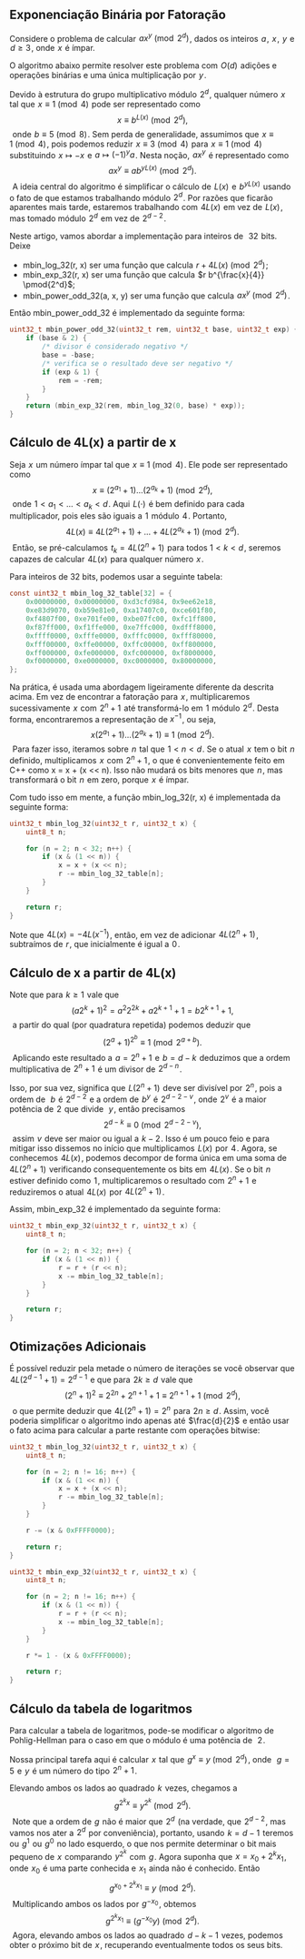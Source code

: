 ## Exponenciação Binária por Fatoração

Considere o problema de calcular  $ax^y \pmod{2^d}$ , dados os inteiros  $a$ ,  $x$ ,  $y$  e  $d \geq 3$ , onde  $x$  é ímpar.

O algoritmo abaixo permite resolver este problema com  $O(d)$  adições e operações binárias e uma única multiplicação por  $y$ .

Devido à estrutura do grupo multiplicativo módulo  $2^d$ , qualquer número  $x$  tal que  $x \equiv 1 \pmod 4$  pode ser representado como
 
$$ x \equiv b^{L(x)} \pmod{2^d}, $$ 
onde  $b \equiv 5 \pmod 8$ . Sem perda de generalidade, assumimos que  $x \equiv 1 \pmod 4$ , pois podemos reduzir  $x \equiv 3 \pmod 4$  para  $x \equiv 1 \pmod 4$  substituindo  $x \mapsto -x$  e  $a \mapsto (-1)^{y} a$ . Nesta noção,  $ax^y$  é representado como 
$$ a x^y \equiv a b^{yL(x)} \pmod{2^d}. $$ 
A ideia central do algoritmo é simplificar o cálculo de  $L(x)$  e  $b^{y L(x)}$  usando o fato de que estamos trabalhando módulo  $2^d$ . Por razões que ficarão aparentes mais tarde, estaremos trabalhando com  $4L(x)$  em vez de  $L(x)$ , mas tomado módulo  $2^d$  em vez de  $2^{d-2}$ .

Neste artigo, vamos abordar a implementação para inteiros de  
$32$  bits. Deixe
- mbin_log_32(r, x) ser uma função que calcula  $r+4L(x) \pmod{2^d}$ ;
- mbin_exp_32(r, x) ser uma função que calcula  $r b^{\frac{x}{4}} \pmod{2^d}$;
- mbin_power_odd_32(a, x, y) ser uma função que calcula  $ax^y \pmod{2^d}$ .

Então mbin_power_odd_32 é implementado da seguinte forma:

```c
uint32_t mbin_power_odd_32(uint32_t rem, uint32_t base, uint32_t exp) {
    if (base & 2) {
        /* divisor é considerado negativo */
        base = -base;
        /* verifica se o resultado deve ser negativo */
        if (exp & 1) {
            rem = -rem;
        }
    }
    return (mbin_exp_32(rem, mbin_log_32(0, base) * exp));
}
```

## Cálculo de 4L(x) a partir de x
Seja  $x$  um número ímpar tal que  $x \equiv 1 \pmod 4$ . Ele pode ser representado como 
$$ x \equiv (2^{a_1}+1)\dots(2^{a_k}+1) \pmod{2^d}, $$ 
onde  $1 < a_1 < \dots < a_k < d$ . Aqui  $L(\cdot)$  é bem definido para cada multiplicador, pois eles são iguais a  $1$  módulo  $4$ . Portanto,
$$ 4L(x) \equiv 4L(2^{a_1}+1)+\dots+4L(2^{a_k}+1) \pmod{2^{d}}. $$ 
Então, se pré-calculamos  $t_k = 4L(2^n+1)$  para todos $1 < k < d$ , seremos capazes de calcular  $4L(x)$  para qualquer número  $x$ .

Para inteiros de 32 bits, podemos usar a seguinte tabela:

```c
const uint32_t mbin_log_32_table[32] = {
    0x00000000, 0x00000000, 0xd3cfd984, 0x9ee62e18,
    0xe83d9070, 0xb59e81e0, 0xa17407c0, 0xce601f80,
    0xf4807f00, 0xe701fe00, 0xbe07fc00, 0xfc1ff800,
    0xf87ff000, 0xf1ffe000, 0xe7ffc000, 0xdfff8000,
    0xffff0000, 0xfffe0000, 0xfffc0000, 0xfff80000,
    0xfff00000, 0xffe00000, 0xffc00000, 0xff800000,
    0xff000000, 0xfe000000, 0xfc000000, 0xf8000000,
    0xf0000000, 0xe0000000, 0xc0000000, 0x80000000,
};
```
Na prática, é usada uma abordagem ligeiramente diferente da descrita acima. Em vez de encontrar a fatoração para  $x$ , multiplicaremos sucessivamente  $x$  com  $2^n+1$  até transformá-lo em  $1$  módulo  $2^d$ . Desta forma, encontraremos a representação de $x^{-1}$ , ou seja,
$$ x (2^{a_1}+1)\dots(2^{a_k}+1) \equiv 1 \pmod {2^d}. $$ 
Para fazer isso, iteramos sobre  $n$  tal que  $1 < n < d$ . Se o atual  $x$  tem o bit  $n$  definido, multiplicamos  $x$  com  $2^n+1$ , o que é convenientemente feito em C++ como x = x + (x << n). Isso não mudará os bits menores que  $n$ , mas transformará o bit  $n$  em zero, porque  $x$  é ímpar.

Com tudo isso em mente, a função mbin_log_32(r, x) é implementada da seguinte forma:

```c
uint32_t mbin_log_32(uint32_t r, uint32_t x) {
    uint8_t n;

    for (n = 2; n < 32; n++) {
        if (x & (1 << n)) {
            x = x + (x << n);
            r -= mbin_log_32_table[n];
        }
    }

    return r;
}
```
Note que  $4L(x) = -4L(x^{-1})$ , então, em vez de adicionar  $4L(2^n+1)$ , subtraímos de  $r$ , que inicialmente é igual a  $0$ .

## Cálculo de x a partir de 4L(x)
Note que para  $k \geq 1$  vale que 
$$ (a 2^{k}+1)^2 = a^2 2^{2k} +a 2^{k+1}+1 = b2^{k+1}+1, $$ 
a partir do qual (por quadratura repetida) podemos deduzir que
 
$$ (2^a+1)^{2^b} \equiv 1 \pmod{2^{a+b}}. $$ 
Aplicando este resultado a  $a=2^n+1$  e  $b=d-k$  deduzimos que a ordem multiplicativa de  $2^n+1$  é um divisor de  $2^{d-n}$ .

Isso, por sua vez, significa que  $L(2^n+1)$  deve ser divisível por  $2^{n}$ , pois a ordem de  
$b$  é  $2^{d-2}$  e a ordem de  $b^y$  é  $2^{d-2-v}$ , onde  $2^v$  é a maior potência de  $2$  que divide  
$y$ , então precisamos 
$$ 2^{d-k} \equiv 0 \pmod{2^{d-2-v}}, $$ 
assim  $v$  deve ser maior ou igual a  $k-2$ . Isso é um pouco feio e para mitigar isso dissemos no início que multiplicamos  $L(x)$  por  $4$ . Agora, se conhecemos  $4L(x)$ , podemos decompor de forma única em uma soma de  $4L(2^n+1)$  verificando consequentemente os bits em  $4L(x)$ . Se o bit  $n$  estiver definido como  $1$ , multiplicaremos o resultado com  $2^n+1$  e reduziremos o atual  $4L(x)$  por  $4L(2^n+1)$ .

Assim, mbin_exp_32 é implementado da seguinte forma:

```c
uint32_t mbin_exp_32(uint32_t r, uint32_t x) {
    uint8_t n;

    for (n = 2; n < 32; n++) {
        if (x & (1 << n)) {
            r = r + (r << n);
            x -= mbin_log_32_table[n];
        }
    }

    return r;
}
```



## Otimizações Adicionais

É possível reduzir pela metade o número de iterações se você observar que  $4L(2^{d-1}+1)=2^{d-1}$  e que para  $2k \geq d$  vale que 
$$ (2^n+1)^2 \equiv 2^{2n} + 2^{n+1}+1 \equiv 2^{n+1}+1 \pmod{2^d}, $$ 
o que permite deduzir que  $4L(2^n+1)=2^n$  para  $2n \geq d$ . Assim, você poderia simplificar o algoritmo indo apenas até  $\frac{d}{2}$  e então usar o fato acima para calcular a parte restante com operações bitwise:

```c
uint32_t mbin_log_32(uint32_t r, uint32_t x) {
    uint8_t n;

    for (n = 2; n != 16; n++) {
        if (x & (1 << n)) {
            x = x + (x << n);
            r -= mbin_log_32_table[n];
        }
    }

    r -= (x & 0xFFFF0000);

    return r;
}

uint32_t mbin_exp_32(uint32_t r, uint32_t x) {
    uint8_t n;

    for (n = 2; n != 16; n++) {
        if (x & (1 << n)) {
            r = r + (r << n);
            x -= mbin_log_32_table[n];
        }
    }

    r *= 1 - (x & 0xFFFF0000);

    return r;
}
```



## Cálculo da tabela de logaritmos

Para calcular a tabela de logaritmos, pode-se modificar o algoritmo de Pohlig-Hellman para o caso em que o módulo é uma potência de  
$2$ .

Nossa principal tarefa aqui é calcular  $x$  tal que  $g^x \equiv y \pmod{2^d}$ , onde  
$g=5$  e  $y$  é um número do tipo  $2^n+1$ .

Elevando ambos os lados ao quadrado  $k$  vezes, chegamos a 
$$ g^{2^k x} \equiv y^{2^k} \pmod{2^d}. $$ 
Note que a ordem de  $g$  não é maior que  $2^{d}$  (na verdade, que  $2^{d-2}$ , mas vamos nos ater a  $2^d$  por conveniência), portanto, usando  $k=d-1$  teremos ou  $g^1$  ou  $g^0$  no lado esquerdo, o que nos permite determinar o bit mais pequeno de  $x$  comparando  $y^{2^k}$  com  $g$ . Agora suponha que  $x=x_0 + 2^k x_1$ , onde  $x_0$  é uma parte conhecida e  $x_1$  ainda não é conhecido. Então 
$$ g^{x_0+2^k x_1} \equiv y \pmod{2^d}. $$ 
Multiplicando ambos os lados por  $g^{-x_0}$ , obtemos 
$$ g^{2^k x_1} \equiv (g^{-x_0} y) \pmod{2^d}. $$ 
Agora, elevando ambos os lados ao quadrado  $d-k-1$  vezes, podemos obter o próximo bit de  $x$ , recuperando eventualmente todos os seus bits.

